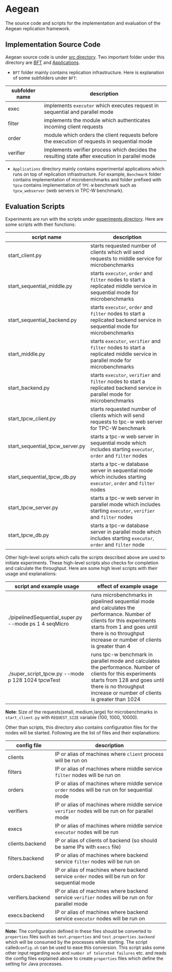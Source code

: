 # Aegean
The source code and scripts for the implementation and evaluation of the Aegean replication framework.

## Implementation Source Code
Aegean source code is under [src directory](https://github.com/GLaDOS-Michigan/Aegean/tree/master/src). 
Two important folder under this directory are [BFT](https://github.com/GLaDOS-Michigan/Aegean/tree/master/src/BFT) 
and [Applications](https://github.com/GLaDOS-Michigan/Aegean/tree/master/src/Applications). 

* `BFT` folder mainly contains replication infrastructure. Here is explanation of some subfolders under `BFT`:

|subfolder name | description
|-------------- |------------
| exec          | implements `executor` which executes request in sequential and parallel mode
| filter        | implements the module which authenticates incoming client requests
| order         | module which orders the client requests before the execution of requests in sequential mode
| verifier      | implements verifier process which decides the resulting state after execution in parallel mode

* `Applications` directory mainly contains experimental applications which runs on top of replication infrastructure. 
For example, `Benchmark` folder contains implementation of microbenchmarks and folder prefixed with `tpcw` contains
implementation of `TPC-W` benchmark such as `tpcw_webserver` (web servers in TPC-W benchmark).

## Evaluation Scripts
Experiments are run with the scripts under [experiments directory](https://github.com/GLaDOS-Michigan/Aegean/tree/master/experiments).
Here are some scripts with their functions:

|script name      | description
|--------------   |------------
| start_client.py | starts requested number of clients which will send requests to middle service for microbenchmarks
| start_sequential_middle.py | starts `executor`, `order` and `filter` nodes to start a replicated middle service in sequential mode for microbenchmarks
| start_sequential_backend.py | starts `executor`, `order` and `filter` nodes to start a replicated backend service in sequential mode for microbenchmarks
| start_middle.py | starts `executor`, `verifier` and `filter` nodes to start a replicated middle service in parallel mode for microbenchmarks
| start_backend.py | starts `executor`, `verifier` and `filter` nodes to start a replicated backend service in parallel mode for microbenchmarks
| start_tpcw_client.py | starts requested number of clients which will send requests to tpc-w web server for TPC-W benchmark
| start_sequential_tpcw_server.py | starts a tpc-w web server in sequential mode which includes starting `executor`, `order` and `filter` nodes
| start_sequential_tpcw_db.py | starts a tpc-w database server in sequential mode which includes starting `executor`, `order` and `filter` nodes
| start_tpcw_server.py | starts a tpc-w web server in parallel mode which includes starting `executor`, `verifier` and `filter` nodes
| start_tpcw_db.py | starts a tpc-w database server in parallel mode which includes starting `executor`, `order` and `filter` node

Other high-level scripts which calls the scripts described above are used to initiate experiments. These high-level scripts
also checks for completion and calculate the throughput. Here are some high level scripts with their usage and explanations:

|script and example usage | effect of example usage
|-------------------------- | ----------------
|./pipelinedSequential_super.py --mode ps 1 4 seqMicro | runs microbenchmarks in pipelined sequential mode and calculates the performance. Number of clients for this experiments starts from 1 and goes until there is no throughput increase or number of clients is greater than 4
|./super_script_tpcw.py --mode p 128 1024 tpcwTest | runs tpc-w benchmark in parallel mode and calculates the performance. Number of clients for this experiments starts from 128 and goes until there is no throughput increase or number of clients is greater than 1024

**Note**: Size of the requests(small, medium,large) for microbenchmarks in `start_client.py` with `REQUEST_SIZE` variable (100, 1000, 10000).

Other than scripts, this directory also contains configuration files for the nodes will be started. 
Following are the list of files and their explanations:

|config file | description
|------------|------------
|clients     | IP or alias of machines where `client` process will be run on
|filters     | IP or alias of machines where middle service `filter` nodes will be run on
|orders      | IP or alias of machines where middle service `order` nodes will be run on for sequential mode
|verifiers   | IP or alias of machines where middle service `verifier` nodes will be run on for parallel mode
|execs       | IP or alias of machines where middle service `executor` nodes will be run
|clients.backend| IP or alias of clients of backend (so should be same IPs with `execs` file)
|filters.backend | IP or alias of machines where backend service `filter` nodes will be run on
|orders.backend | IP or alias of machines where backend service `order` nodes will be run on for sequential mode
|verifiers.backend | IP or alias of machines where backend service `verifier` nodes will be run on for parallel mode
|execs.backend | IP or alias of machines where backend service `executor` nodes will be run on

**Note:** The configuration defined in these files should be converted to `properties` files such as `test.properties` 
and `test.properties.backend` which will be consumed by the processes while starting. The script called`config.sh` can be used to ease this conversion.
This script asks some other input regarding `mode` and `number of tolerated failures` etc. and reads the config files explained above
to create `properties` files which define the setting for Java processes.
